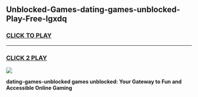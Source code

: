 
## Unblocked-Games-dating-games-unblocked-Play-Free-lgxdq
<h3>
<a href="https://premium76.site?title=dating-games-unblocked&ref=09A">CLICK TO PLAY</a></h3>
<hr>

<h3>
<a href="https://premium76.site?title=dating-games-unblocked&ref=09A">CLICK 2 PLAY</a>
  
</h3>

<a href="https://premium76.site?title=dating-games-unblocked&ref=09A"><img src="https://clearcache.store/games.png"></a>


**dating-games-unblocked games unblocked: Your Gateway to Fun and Accessible Online Gaming**
